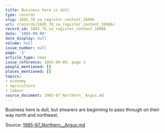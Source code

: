 ```yaml
---
title: Business here is dull
type: records
slug: 1845_76_sa_register_content_18966
url: /records/1845_76_sa_register_content_18966/
record_id: 1845_76_sa_register_content_18966
date: '1865-09-09'
date_display: null
volume: null
issue_number: null
page: '3'
article_type: news
issue_reference: 1865-09-09, page 3
people_mentioned: []
places_mentioned: []
topics:
- economy
- agriculture
- labour
source_document: 1985-87_Northern__Argus.md
---
```


Business here is dull, but shearers are beginning to pass through on their way north and northeast.

Source: [1985-87_Northern__Argus.md](/downloads/markdown/1985-87_Northern__Argus.md)
